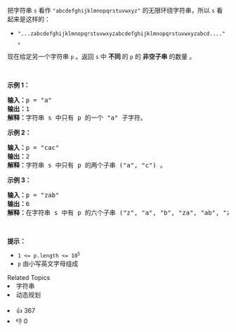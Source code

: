 <p>把字符串 <code>s</code> 看作 <code>"abcdefghijklmnopqrstuvwxyz"</code>&nbsp;的无限环绕字符串，所以&nbsp;<code>s</code> 看起来是这样的：</p>

<ul> 
 <li><code>"...zabcdefghijklmnopqrstuvwxyzabcdefghijklmnopqrstuvwxyzabcd...."</code> 。</li> 
</ul>

<p>现在给定另一个字符串 <code>p</code> 。返回&nbsp;<code>s</code> 中 <strong>不同 </strong>的 <code>p</code> 的 <strong>非空子串</strong>&nbsp;的数量&nbsp;。&nbsp;</p>

<p>&nbsp;</p>

<p><strong>示例&nbsp;1：</strong></p>

<pre>
<strong>输入：</strong>p = "a"
<strong>输出：</strong>1
<strong>解释：</strong>字符串 s 中只有 p 的一个 "a" 子字符。
</pre>

<p><strong>示例 2：</strong></p>

<pre>
<strong>输入：</strong>p = "cac"
<strong>输出：</strong>2
<strong>解释：</strong>字符串 s 中只有 p 的两个子串 ("a", "c") 。
</pre>

<p><strong>示例 3：</strong></p>

<pre>
<strong>输入：</strong>p = "zab"
<strong>输出：</strong>6
<strong>解释：</strong>在字符串 s 中有 p 的六个子串 ("z", "a", "b", "za", "ab", "zab") 。
</pre>

<p>&nbsp;</p>

<p><strong>提示：</strong></p>

<ul> 
 <li><code>1 &lt;= p.length &lt;= 10<sup>5</sup></code></li> 
 <li><code>p</code>&nbsp;由小写英文字母组成</li> 
</ul>

<div><div>Related Topics</div><div><li>字符串</li><li>动态规划</li></div></div><br><div><li>👍 367</li><li>👎 0</li></div>